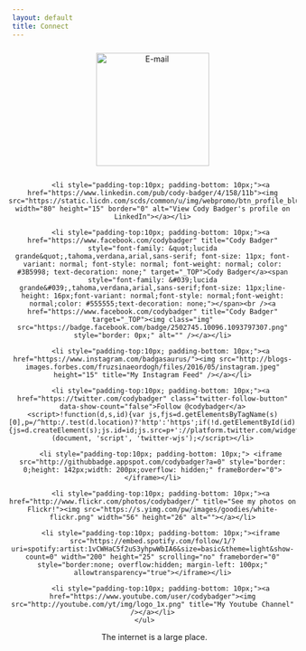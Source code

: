 ```yaml
---
layout: default
title: Connect
---
```


<div align="center">
    <ul style="list-style: none; margin-left: -30px;">
        <li style="padding-top:10px; padding-bottom: 10px;"><a href="mailto:c@codycardbadger.com"><img src="http://www.aimamusic.it/wp-content/uploads/2012/10/email_us_button.png" alt="E-mail" style="width:200px;" /></a></li>

        <li style="padding-top:10px; padding-bottom: 10px;"><a href="https://www.linkedin.com/pub/cody-badger/4/158/11b"><img src="https://static.licdn.com/scds/common/u/img/webpromo/btn_profile_bluetxt_80x15.png" width="80" height="15" border="0" alt="View Cody Badger's profile on LinkedIn"></a></li>

        <li style="padding-top:10px; padding-bottom: 10px;"><a href="https://www.facebook.com/codybadger" title="Cody Badger" style="font-family: &quot;lucida grande&quot;,tahoma,verdana,arial,sans-serif; font-size: 11px; font-variant: normal; font-style: normal; font-weight: normal; color: #3B5998; text-decoration: none;" target="_TOP">Cody Badger</a><span style="font-family: &#039;lucida grande&#039;,tahoma,verdana,arial,sans-serif;font-size: 11px;line-height: 16px;font-variant: normal;font-style: normal;font-weight: normal;color: #555555;text-decoration: none;"></span><br /><a href="https://www.facebook.com/codybadger" title="Cody Badger" target="_TOP"><img class="img" src="https://badge.facebook.com/badge/2502745.10096.1093797307.png" style="border: 0px;" alt="" /></a></li>
        
        <li style="padding-top:10px; padding-bottom: 10px;"><a href="https://www.instagram.com/badgasaurus/"><img src="http://blogs-images.forbes.com/fruzsinaeordogh/files/2016/05/instagram.jpeg" height="15" title="My Instagram Feed" /></a></li>

        <li style="padding-top:10px; padding-bottom: 10px;"><a href="https://twitter.com/codybadger" class="twitter-follow-button" data-show-count="false">Follow @codybadger</a> <script>!function(d,s,id){var js,fjs=d.getElementsByTagName(s)[0],p=/^http:/.test(d.location)?'http':'https';if(!d.getElementById(id)){js=d.createElement(s);js.id=id;js.src=p+'://platform.twitter.com/widgets.js';fjs.parentNode.insertBefore(js,fjs);}}(document, 'script', 'twitter-wjs');</script></li>

        <li style="padding-top:10px; padding-bottom: 10px;"> <iframe src="http://githubbadge.appspot.com/codybadger?a=0" style="border: 0;height: 142px;width: 200px;overflow: hidden;" frameBorder="0"></iframe></li>

        <li style="padding-top:10px; padding-bottom: 10px;"><a href="http://www.flickr.com/photos/codybadger/" title="See my photos on Flickr!"><img src="https://s.yimg.com/pw/images/goodies/white-flickr.png" width="56" height="26" alt=""></a></li>

        <li style="padding-top:10px; padding-bottom: 10px;"><iframe src="https://embed.spotify.com/follow/1/?uri=spotify:artist:1vCWHaC5f2uS3yhpwWbIA6&size=basic&theme=light&show-count=0" width="200" height="25" scrolling="no" frameborder="0" style="border:none; overflow:hidden; margin-left: 100px;" allowtransparency="true"></iframe></li>

        <li style="padding-top:10px; padding-bottom: 10px;"><a href="https://www.youtube.com/user/codybadger"><img src="http://youtube.com/yt/img/logo_1x.png" title="My Youtube Channel" /></a></li>
    </ul>    
</div>

<center><p>The internet is a large place.</p></center>
